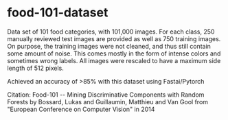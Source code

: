 # food-101-dataset

Data set of 101 food categories, with 101,000 images. For each class, 250 manually reviewed test images are provided as well as 750 training images. On purpose, the training images were not cleaned, and thus still contain some amount of noise. This comes mostly in the form of intense colors and sometimes wrong labels. All images were rescaled to have a maximum side length of 512 pixels.

Achieved an accuracy of >85% with this dataset using Fastai/Pytorch

Citation:
Food-101 -- Mining Discriminative Components with Random Forests by Bossard, Lukas and Guillaumin, Matthieu and Van Gool from "European Conference on Computer Vision" in 2014
